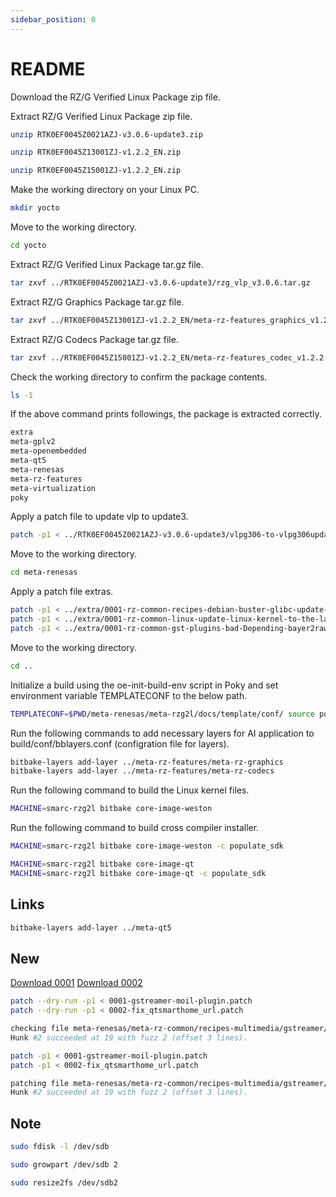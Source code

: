 ```yaml
---
sidebar_position: 0
---
```


# README

Download the RZ/G Verified Linux Package zip file.

Extract RZ/G Verified Linux Package zip file.

```bash
unzip RTK0EF0045Z0021AZJ-v3.0.6-update3.zip
```

```bash
unzip RTK0EF0045Z13001ZJ-v1.2.2_EN.zip
```

```bash
unzip RTK0EF0045Z15001ZJ-v1.2.2_EN.zip
```

Make the working directory on your Linux PC.

```bash
mkdir yocto
```

Move to the working directory.

```bash
cd yocto
```

Extract RZ/G Verified Linux Package tar.gz file.

```bash
tar zxvf ../RTK0EF0045Z0021AZJ-v3.0.6-update3/rzg_vlp_v3.0.6.tar.gz
```

Extract RZ/G Graphics Package tar.gz file.

```bash
tar zxvf ../RTK0EF0045Z13001ZJ-v1.2.2_EN/meta-rz-features_graphics_v1.2.2.tar.gz
```

Extract RZ/G Codecs Package tar.gz file.

```bash
tar zxvf ../RTK0EF0045Z15001ZJ-v1.2.2_EN/meta-rz-features_codec_v1.2.2.tar.gz
```

Check the working directory to confirm the package contents.

```bash
ls -1
```

If the above command prints followings, the package is extracted correctly.

```bash
extra
meta-gplv2
meta-openembedded
meta-qt5
meta-renesas
meta-rz-features
meta-virtualization
poky
```

Apply a patch file to update vlp to update3.

```bash
patch -p1 < ../RTK0EF0045Z0021AZJ-v3.0.6-update3/vlpg306-to-vlpg306update3.patch
```

Move to the working directory.

```bash
cd meta-renesas
```

Apply a patch file extras.

```bash
patch -p1 < ../extra/0001-rz-common-recipes-debian-buster-glibc-update-to-v2.2.patch
patch -p1 < ../extra/0001-rz-common-linux-update-linux-kernel-to-the-latest-re.patch
patch -p1 < ../extra/0001-rz-common-gst-plugins-bad-Depending-bayer2raw-if-lay.patch
```

Move to the working directory.

```bash
cd ..
```

Initialize a build using the oe-init-build-env script in Poky and set environment variable TEMPLATECONF to the below path.

```bash
TEMPLATECONF=$PWD/meta-renesas/meta-rzg2l/docs/template/conf/ source poky/oe-init-build-env build
```

Run the following commands to add necessary layers for AI application to build/conf/bblayers.conf (configration file for layers).

```bash
bitbake-layers add-layer ../meta-rz-features/meta-rz-graphics
bitbake-layers add-layer ../meta-rz-features/meta-rz-codecs
```

Run the following command to build the Linux kernel files.

```bash
MACHINE=smarc-rzg2l bitbake core-image-weston
```

Run the following command to build cross compiler installer.

```bash
MACHINE=smarc-rzg2l bitbake core-image-weston -c populate_sdk
```

```bash
MACHINE=smarc-rzg2l bitbake core-image-qt
MACHINE=smarc-rzg2l bitbake core-image-qt -c populate_sdk
```

## Links

```bash
bitbake-layers add-layer ../meta-qt5
```

## New

[Download 0001](../file/0001-gstreamer-moil-plugin.patch)
[Download 0002](../file/0002-fix_qtsmarthome_url.patch)

```bash
patch --dry-run -p1 < 0001-gstreamer-moil-plugin.patch
patch --dry-run -p1 < 0002-fix_qtsmarthome_url.patch
```

```bash
checking file meta-renesas/meta-rz-common/recipes-multimedia/gstreamer/gstreamer1.0-plugins-bad_1.16.3.bbappend
Hunk #2 succeeded at 19 with fuzz 2 (offset 3 lines).
```

```bash
patch -p1 < 0001-gstreamer-moil-plugin.patch
patch -p1 < 0002-fix_qtsmarthome_url.patch
```

```bash
patching file meta-renesas/meta-rz-common/recipes-multimedia/gstreamer/gstreamer1.0-plugins-bad_1.16.3.bbappend
Hunk #2 succeeded at 19 with fuzz 2 (offset 3 lines).
```


## Note

```bash
sudo fdisk -l /dev/sdb
```

```bash
sudo growpart /dev/sdb 2
```

```bash
sudo resize2fs /dev/sdb2
```

